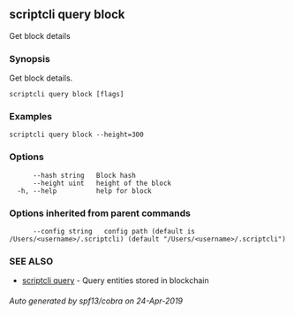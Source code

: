 ## scriptcli query block

Get block details

### Synopsis

Get block details.

```
scriptcli query block [flags]
```

### Examples

```
scriptcli query block --height=300
```

### Options

```
      --hash string   Block hash
      --height uint   height of the block
  -h, --help          help for block
```

### Options inherited from parent commands

```
      --config string   config path (default is /Users/<username>/.scriptcli) (default "/Users/<username>/.scriptcli")
```

### SEE ALSO

* [scriptcli query](scriptcli_query.md)	 - Query entities stored in blockchain

###### Auto generated by spf13/cobra on 24-Apr-2019
